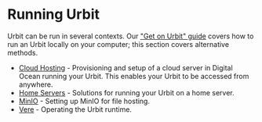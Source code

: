 # Running Urbit

Urbit can be run in several contexts. Our ["Get on Urbit" guide](../../get-on-urbit.md) covers how to run an Urbit locally on your computer; this section covers alternative methods.

- [Cloud Hosting](cloud-hosting.md) - Provisioning and setup of a cloud server in Digital Ocean running your Urbit. This enables your Urbit to be accessed from anywhere.
- [Home Servers](home-servers.md) - Solutions for running your Urbit on a home server.
- [MinIO](minio.md) - Setting up MinIO for file hosting.
- [Vere](vere.md) - Operating the Urbit runtime.
